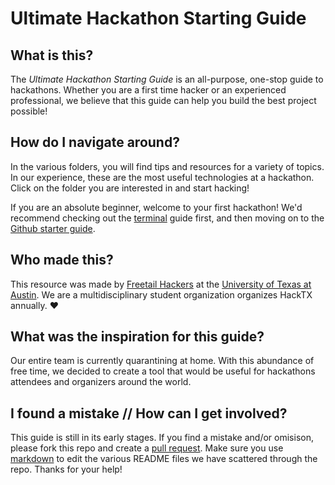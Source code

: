 # Ultimate Hackathon Starting Guide

## What is this?
The *Ultimate Hackathon Starting Guide* is an all-purpose, one-stop guide to hackathons. Whether you are a first time hacker or an experienced professional, we believe that this guide can help you build the best project possible!

## How do I navigate around?
In the various folders, you will find tips and resources for a variety of topics. In our experience, these are the most useful technologies at a hackathon. Click on the folder you are interested in and start hacking!

If you are an absolute beginner, welcome to your first hackathon! We'd recommend checking out the [terminal](https://github.com/kdesai2018/ultimate-hackathon-starting-guide/blob/master/getting-started-terminal/README.md) guide first, and then moving on to the [Github starter guide](https://github.com/kdesai2018/ultimate-hackathon-starting-guide/blob/master/getting-started-github/README.md).

## Who made this?
This resource was made by [Freetail Hackers](http://freetailhackers.com/) at the [University of Texas at Austin](utexas.edu). We are a multidisciplinary student organization organizes HackTX annually. :heart:

## What was the inspiration for this guide?
Our entire team is currently quarantining at home. With this abundance of free time, we decided to create a tool that would be useful for hackathons attendees and organizers around the world. 

## I found a mistake // How can I get involved?
This guide is still in its early stages. If you find a mistake and/or omisison, please fork this repo and create a [pull request](https://help.github.com/en/github/getting-started-with-github/fork-a-repo). Make sure you use [markdown](https://github.com/adam-p/markdown-here/wiki/Markdown-Cheatsheet#links) to edit the various README files we have scattered through the repo. Thanks for your help!




